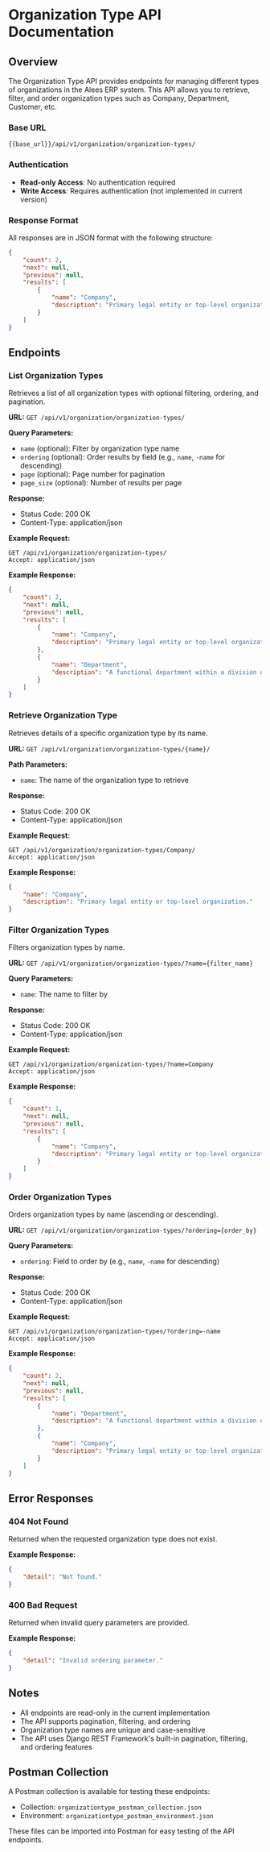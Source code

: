 # Organization Type API Documentation

## Overview

The Organization Type API provides endpoints for managing different types of organizations in the Alees ERP system. This API allows you to retrieve, filter, and order organization types such as Company, Department, Customer, etc.

### Base URL

```
{{base_url}}/api/v1/organization/organization-types/
```

### Authentication

- **Read-only Access**: No authentication required
- **Write Access**: Requires authentication (not implemented in current version)

### Response Format

All responses are in JSON format with the following structure:

```json
{
    "count": 2,
    "next": null,
    "previous": null,
    "results": [
        {
            "name": "Company",
            "description": "Primary legal entity or top-level organization."
        }
    ]
}
```

## Endpoints

### List Organization Types

Retrieves a list of all organization types with optional filtering, ordering, and pagination.

**URL:** `GET /api/v1/organization/organization-types/`

**Query Parameters:**
- `name` (optional): Filter by organization type name
- `ordering` (optional): Order results by field (e.g., `name`, `-name` for descending)
- `page` (optional): Page number for pagination
- `page_size` (optional): Number of results per page

**Response:**
- Status Code: 200 OK
- Content-Type: application/json

**Example Request:**
```http
GET /api/v1/organization/organization-types/
Accept: application/json
```

**Example Response:**
```json
{
    "count": 2,
    "next": null,
    "previous": null,
    "results": [
        {
            "name": "Company",
            "description": "Primary legal entity or top-level organization."
        },
        {
            "name": "Department",
            "description": "A functional department within a division or company."
        }
    ]
}
```

### Retrieve Organization Type

Retrieves details of a specific organization type by its name.

**URL:** `GET /api/v1/organization/organization-types/{name}/`

**Path Parameters:**
- `name`: The name of the organization type to retrieve

**Response:**
- Status Code: 200 OK
- Content-Type: application/json

**Example Request:**
```http
GET /api/v1/organization/organization-types/Company/
Accept: application/json
```

**Example Response:**
```json
{
    "name": "Company",
    "description": "Primary legal entity or top-level organization."
}
```

### Filter Organization Types

Filters organization types by name.

**URL:** `GET /api/v1/organization/organization-types/?name={filter_name}`

**Query Parameters:**
- `name`: The name to filter by

**Response:**
- Status Code: 200 OK
- Content-Type: application/json

**Example Request:**
```http
GET /api/v1/organization/organization-types/?name=Company
Accept: application/json
```

**Example Response:**
```json
{
    "count": 1,
    "next": null,
    "previous": null,
    "results": [
        {
            "name": "Company",
            "description": "Primary legal entity or top-level organization."
        }
    ]
}
```

### Order Organization Types

Orders organization types by name (ascending or descending).

**URL:** `GET /api/v1/organization/organization-types/?ordering={order_by}`

**Query Parameters:**
- `ordering`: Field to order by (e.g., `name`, `-name` for descending)

**Response:**
- Status Code: 200 OK
- Content-Type: application/json

**Example Request:**
```http
GET /api/v1/organization/organization-types/?ordering=-name
Accept: application/json
```

**Example Response:**
```json
{
    "count": 2,
    "next": null,
    "previous": null,
    "results": [
        {
            "name": "Department",
            "description": "A functional department within a division or company."
        },
        {
            "name": "Company",
            "description": "Primary legal entity or top-level organization."
        }
    ]
}
```

## Error Responses

### 404 Not Found

Returned when the requested organization type does not exist.

**Example Response:**
```json
{
    "detail": "Not found."
}
```

### 400 Bad Request

Returned when invalid query parameters are provided.

**Example Response:**
```json
{
    "detail": "Invalid ordering parameter."
}
```

## Notes

- All endpoints are read-only in the current implementation
- The API supports pagination, filtering, and ordering
- Organization type names are unique and case-sensitive
- The API uses Django REST Framework's built-in pagination, filtering, and ordering features

## Postman Collection

A Postman collection is available for testing these endpoints:
- Collection: `organizationtype_postman_collection.json`
- Environment: `organizationtype_postman_environment.json`

These files can be imported into Postman for easy testing of the API endpoints. 